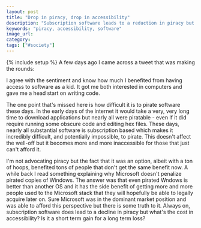 ```yaml
---
layout: post
title: "Drop in piracy, drop in accessibility"
description: "Subscription software leads to a reduction in piracy but it also makes the software inaccessible to those that can't afford it. That has a price."
keywords: "piracy, accessibility, software"
image_url:
category:
tags: ["#society"]
---
```

{% include setup %}
A few days ago I came across a tweet that was making the rounds:

<amp-twitter width="609" height="274" layout="responsive" data-tweetid="1209255772250611712">
</amp-twitter>

I agree with the sentiment and know how much I benefited from having access to software as a kid. It got me both interested in computers and gave me a head start on writing code.

The one point that's missed here is how difficult it is to pirate software these days. In the early days of the internet it would take a very, very long time to download applications but nearly all were piratable - even if it did require running some obscure code and editing hex files. These days, nearly all substantial software is subscription based which makes it incredibly difficult, and potentially impossible, to pirate. This doesn't affect the well-off but it becomes more and more inaccessible for those that just can't afford it.

I'm not advocating piracy but the fact that it was an option, albeit with a ton of hoops, benefited tons of people that don't get the same benefit now. A while back I read something explaining why Microsoft doesn't penalize pirated copies of Windows. The answer was that even pirated Wndows is better than another OS and it has the side benefit of getting more and more people used to the Microsoft stack that they will hopefully be able to legally acquire later on. Sure Microsoft was in the dominant market position and was able to afford this perspective but there is some truth to it. Always on, subscription software does lead to a decline in piracy but what's the cost in accessibility? Is it a short term gain for a long term loss?
